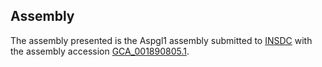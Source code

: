 

Assembly
--------

The assembly presented is the Aspgl1 assembly submitted to
[INSDC](http://www.insdc.org) with the assembly accession
[GCA\_001890805.1](http://www.ebi.ac.uk/ena/data/view/GCA_001890805.1).

